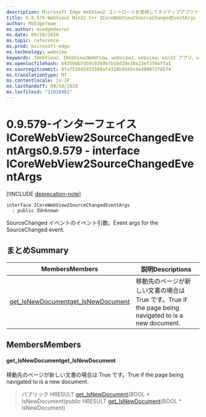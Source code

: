 ```yaml
---
description: Microsoft Edge WebView2 コントロールを使用してネイティブアプリケーションに web 技術 (HTML、CSS、JavaScript) を埋め込む
title: 0.9.579-WebView2 Win32 C++ ICoreWebView2SourceChangedEventArgs
author: MSEdgeTeam
ms.author: msedgedevrel
ms.date: 09/10/2020
ms.topic: reference
ms.prod: microsoft-edge
ms.technology: webview
keywords: IWebView2、IWebView2WebView、webview2、webview、win32 アプリ、win32、edge、ICoreWebView2、ICoreWebView2Controller、browser control、edge html、ICoreWebView2SourceChangedEventArgs
ms.openlocfilehash: b9350db7d59c0369bfb16d10e30a23ef3f6bffa5
ms.sourcegitcommit: 0faf538d5033508af4320b9b89c4ed99872f0574
ms.translationtype: MT
ms.contentlocale: ja-JP
ms.lasthandoff: 09/10/2020
ms.locfileid: "11010461"
---
```

# <span data-ttu-id="1d3d0-104">0.9.579-インターフェイス ICoreWebView2SourceChangedEventArgs</span><span class="sxs-lookup"><span data-stu-id="1d3d0-104">0.9.579 - interface ICoreWebView2SourceChangedEventArgs</span></span> 

[!INCLUDE [deprecation-note](../../includes/deprecation-note.md)]

```
interface ICoreWebView2SourceChangedEventArgs
  : public IUnknown
```

<span data-ttu-id="1d3d0-105">SourceChanged イベントのイベント引数。</span><span class="sxs-lookup"><span data-stu-id="1d3d0-105">Event args for the SourceChanged event.</span></span>

## <span data-ttu-id="1d3d0-106">まとめ</span><span class="sxs-lookup"><span data-stu-id="1d3d0-106">Summary</span></span>

 <span data-ttu-id="1d3d0-107">Members</span><span class="sxs-lookup"><span data-stu-id="1d3d0-107">Members</span></span>                        | <span data-ttu-id="1d3d0-108">説明</span><span class="sxs-lookup"><span data-stu-id="1d3d0-108">Descriptions</span></span>
--------------------------------|---------------------------------------------
[<span data-ttu-id="1d3d0-109">get_IsNewDocument</span><span class="sxs-lookup"><span data-stu-id="1d3d0-109">get_IsNewDocument</span></span>](#get_isnewdocument) | <span data-ttu-id="1d3d0-110">移動先のページが新しい文書の場合は True です。</span><span class="sxs-lookup"><span data-stu-id="1d3d0-110">True if the page being navigated to is a new document.</span></span>

## <span data-ttu-id="1d3d0-111">Members</span><span class="sxs-lookup"><span data-stu-id="1d3d0-111">Members</span></span>

#### <span data-ttu-id="1d3d0-112">get_IsNewDocument</span><span class="sxs-lookup"><span data-stu-id="1d3d0-112">get_IsNewDocument</span></span> 

<span data-ttu-id="1d3d0-113">移動先のページが新しい文書の場合は True です。</span><span class="sxs-lookup"><span data-stu-id="1d3d0-113">True if the page being navigated to is a new document.</span></span>

> <span data-ttu-id="1d3d0-114">パブリック HRESULT [get_IsNewDocument](#get_isnewdocument)(BOOL \* IsNewDocument)</span><span class="sxs-lookup"><span data-stu-id="1d3d0-114">public HRESULT [get_IsNewDocument](#get_isnewdocument)(BOOL \* isNewDocument)</span></span>

